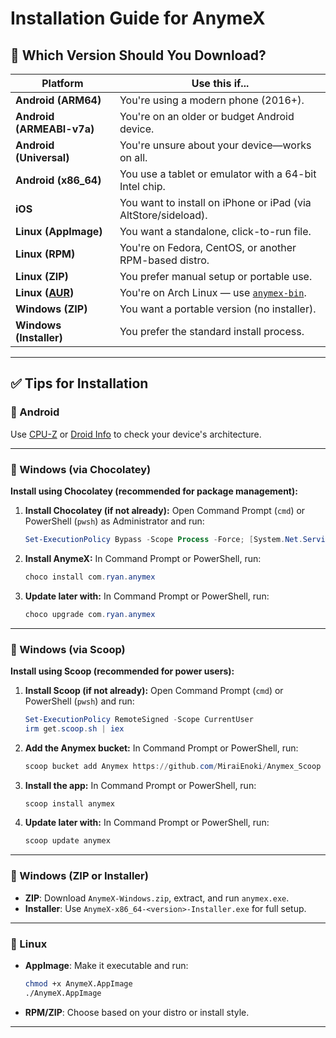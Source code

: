 # Installation Guide for AnymeX

## 📌 Which Version Should You Download?

| Platform | Use this if... |
|----------|----------------|
| **Android (ARM64)** | You're using a modern phone (2016+). |
| **Android (ARMEABI-v7a)** | You're on an older or budget Android device. |
| **Android (Universal)** | You're unsure about your device—works on all. |
| **Android (x86_64)** | You use a tablet or emulator with a 64-bit Intel chip. |
| **iOS** | You want to install on iPhone or iPad (via AltStore/sideload). |
| **Linux (AppImage)** | You want a standalone, click-to-run file. |
| **Linux (RPM)** | You're on Fedora, CentOS, or another RPM-based distro. |
| **Linux (ZIP)** | You prefer manual setup or portable use. |
| **Linux ([AUR](https://aur.archlinux.org/))** | You're on Arch Linux — use [`anymex-bin`](https://aur.archlinux.org/packages/anymex-bin). |
| **Windows (ZIP)** | You want a portable version (no installer). |
| **Windows (Installer)** | You prefer the standard install process. |

---

## ✅ Tips for Installation

### 🔹 Android

Use [CPU-Z](https://play.google.com/store/apps/details?id=com.cpuid.cpu_z) or [Droid Info](https://play.google.com/store/apps/details?id=com.inkwired.droidinfo) to check your device's architecture.

---

### 🔹 Windows (via Chocolatey)

**Install using Chocolatey (recommended for package management):**

1. **Install Chocolatey (if not already):**
   Open Command Prompt (`cmd`) or PowerShell (`pwsh`) as Administrator and run:
   ```powershell
   Set-ExecutionPolicy Bypass -Scope Process -Force; [System.Net.ServicePointManager]::SecurityProtocol = [System.Net.ServicePointManager]::SecurityProtocol -bor 3072; iex ((New-Object System.Net.WebClient).DownloadString('https://community.chocolatey.org/install.ps1'))
   ```
2. **Install AnymeX:**
   In Command Prompt or PowerShell, run:
   ```powershell
   choco install com.ryan.anymex
   ```
3. **Update later with:**
   In Command Prompt or PowerShell, run:
   ```powershell
   choco upgrade com.ryan.anymex
   ```
---

### 🔹 Windows (via Scoop)
**Install using Scoop (recommended for power users):**

1. **Install Scoop (if not already):**
   Open Command Prompt (`cmd`) or PowerShell (`pwsh`) and run:
   ```powershell
   Set-ExecutionPolicy RemoteSigned -Scope CurrentUser
   irm get.scoop.sh | iex
   ```
2. **Add the Anymex bucket:**
   In Command Prompt or PowerShell, run:
   ```powershell
   scoop bucket add Anymex https://github.com/MiraiEnoki/Anymex_Scoop
   ```
3. **Install the app:**
   In Command Prompt or PowerShell, run:
   ```powershell
   scoop install anymex
   ```
4. **Update later with:**
   In Command Prompt or PowerShell, run:
   ```powershell
   scoop update anymex
   ```
---

### 🔹 Windows (ZIP or Installer)
- **ZIP**: Download `AnymeX-Windows.zip`, extract, and run `anymex.exe`.
- **Installer**: Use `AnymeX-x86_64-<version>-Installer.exe` for full setup.
---

### 🔹 Linux
- **AppImage**: Make it executable and run:
  ```bash
  chmod +x AnymeX.AppImage
  ./AnymeX.AppImage
  ```
- **RPM/ZIP**: Choose based on your distro or install style.
---
